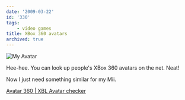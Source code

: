 ```yaml
---
date: '2009-03-22'
id: '330'
tags:
    - video games
title: XBox 360 avatars
archived: true
---
```


![My
Avatar](avatar-body.png 'My XBox Live avatar')

Hee-hee. You can look up people's XBox 360 avatars on the net. Neat!

Now I just need something similar for my Mii.

[Avatar 360 | XBL Avatar checker](http://mundorare.com/games/avatar-360/xbl-avatar-checker?gt=thedoctorwhat&v=)
